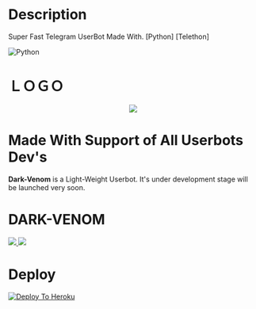 # Description
Super Fast Telegram UserBot Made With. [Python] [Telethon]

![Python](https://img.shields.io/badge/Python-3776AB?style=for-the-badge&logo=python&logoColor=white)

# ＬＯＧＯ  
<p align="center">
  <a href="https://">
    <img src="https://telegra.ph/file/e6ab7296fe2eb03cdb33b.jpg">
  </a>
</p> 

# Made With Support of All Userbots Dev's 
  **Dark-Venom** is a Light-Weight Userbot. It's under development stage will be launched very soon.
  
# DARK-VENOM

<a href="https://t.me/Venom_Userbot_Support">
  <img src="https://img.shields.io/badge/Join-Support%20GROUP-red.svg?style=for-the-badge&logo=Telegram">
</a>

<a href="https://t.me/Venom_support_channel">
  <img src="https://img.shields.io/badge/Join-Support%20channel-green.svg?style=for-the-badge&logo=Telegram">
</a>

# Deploy 

[![Deploy To Heroku](https://www.herokucdn.com/deploy/button.svg)](https://heroku.com/deploy?template=https://github.com/VENOM-USERBOT/DARK-VENOM/)

